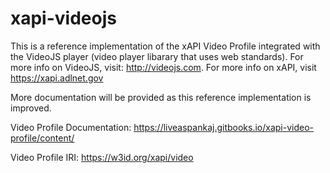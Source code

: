 # xapi-videojs
This  is a reference implementation of the xAPI Video Profile integrated with the VideoJS player (video player libarary that uses web standards). For more info on VideoJS, visit: http://videojs.com. For more info on xAPI, visit https://xapi.adlnet.gov

More documentation will be provided as this reference implementation is improved. 

Video Profile Documentation: https://liveaspankaj.gitbooks.io/xapi-video-profile/content/

Video Profile IRI: https://w3id.org/xapi/video


